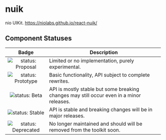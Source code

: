 # nuik

nio UIKit.
https://niolabs.github.io/react-nuik/


## Component Statuses

| Badge | Description |
| :---: | --- |
| ![status: Proposal](https://img.shields.io/badge/status-proposal-red.svg) | Limited or no implementation, purely experimental. |
| ![status: Prototype](https://img.shields.io/badge/status-prototype-orange.svg) | Basic functionality, API subject to complete rewrites. |
| ![status: Beta](https://img.shields.io/badge/status-beta-yellow.svg) | API is mostly stable but some breaking changes may still occur even in a minor releases. |
| ![status: Stable](https://img.shields.io/badge/status-stable-brightgreen.svg) | API is stable and breaking changes will be in major releases. |
| ![status: Deprecated](https://img.shields.io/badge/status-deprecated-lightgrey.svg) | No longer maintained and should will be removed from the toolkit soon. |
